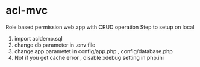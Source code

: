 # acl-mvc
Role based permission web app with CRUD operation
Step to setup on local
1) import acldemo.sql
2) change db parameter in .env file
3) change app parametet in config/app.php , config/database.php
4) Not if you get cache error , disable xdebug setting in php.ini

